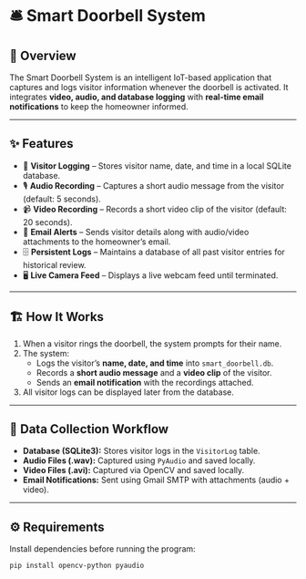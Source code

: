 # 🛎️ Smart Doorbell System  

## 📖 Overview  
The Smart Doorbell System is an intelligent IoT-based application that captures and logs visitor information whenever the doorbell is activated. It integrates **video, audio, and database logging** with **real-time email notifications** to keep the homeowner informed.  

---

## ✨ Features  
- 📅 **Visitor Logging** – Stores visitor name, date, and time in a local SQLite database.  
- 🎙️ **Audio Recording** – Captures a short audio message from the visitor (default: 5 seconds).  
- 📹 **Video Recording** – Records a short video clip of the visitor (default: 20 seconds).  
- 📧 **Email Alerts** – Sends visitor details along with audio/video attachments to the homeowner’s email.  
- 🗄️ **Persistent Logs** – Maintains a database of all past visitor entries for historical review.  
- 🖥️ **Live Camera Feed** – Displays a live webcam feed until terminated.  

---

## 🏗️ How It Works  
1. When a visitor rings the doorbell, the system prompts for their name.  
2. The system:  
   - Logs the visitor’s **name, date, and time** into `smart_doorbell.db`.  
   - Records a **short audio message** and a **video clip** of the visitor.  
   - Sends an **email notification** with the recordings attached.  
3. All visitor logs can be displayed later from the database.  

---

## 📂 Data Collection Workflow  
- **Database (SQLite3):** Stores visitor logs in the `VisitorLog` table.  
- **Audio Files (.wav):** Captured using `PyAudio` and saved locally.  
- **Video Files (.avi):** Captured via OpenCV and saved locally.  
- **Email Notifications:** Sent using Gmail SMTP with attachments (audio + video).  

---

## ⚙️ Requirements  
Install dependencies before running the program:  

```bash
pip install opencv-python pyaudio
